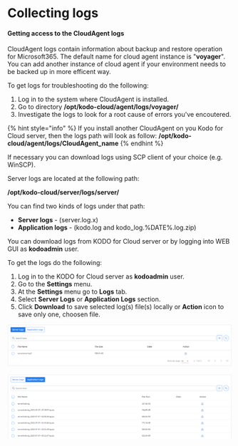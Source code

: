 # Collecting logs

#### Getting access to the CloudAgent logs

CloudAgent logs contain information about backup and restore operation for Microsoft365. The default name for cloud agent instance is "**voyager**". You can add another instance of cloud agent if your environment needs to be backed up in more efficent way.    

To get logs for troubleshooting do the following:

1. Log in to the system where CloudAgent is installed.
2. Go to directory  **/opt/kodo-cloud/agent/logs/voyager/**
3. Investigate the logs to look for a root cause of errors you've encoutered.

{% hint style="info" %}
If you install another CloudAgent on you Kodo for Cloud server, then the logs path will look as follow: **/opt/kodo-cloud/agent/logs/CloudAgent\_name**
{% endhint %}

If necessary you can download logs using SCP client of your choice \(e.g. WinSCP\).

Server logs are located at the following path:

**/opt/kodo-cloud/server/logs/server/**

You can find two kinds of logs under that path:

* **Server logs** - \(server.log.x\)
* **Application logs** - \(kodo.log and kodo\_log.%DATE%.log.zip\) 

You can download logs from KODO for Cloud server or by logging into WEB GUI as  **kodoadmin** user.

To get the logs do the following:

1. Log in to the KODO for Cloud server as **kodoadmin** user.
2. Go to the **Settings** menu.
3. At the **Settings** menu go to **Logs** tab.
4. Select **Server Logs** or **Application Logs** section.
5. Click **Download** to save selected log\(s\) file\(s\) locally or **Action** icon to save only one, choosen file.

![](../.gitbook/assets/kodo-cloud-administration-settings-kodoadmin02.png)

![](../.gitbook/assets/kodo-cloud-administration-settings-kodoadmin03.png)



